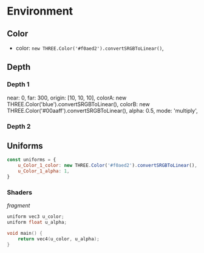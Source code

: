 # Environment

## Color

- color: `new THREE.Color('#f0aed2').convertSRGBToLinear()`,

## Depth
### Depth 1
near: 0,
far: 300,
origin: [10, 10, 10],
colorA: new THREE.Color('blue').convertSRGBToLinear(),
colorB: new THREE.Color('#00aaff').convertSRGBToLinear(),
alpha: 0.5,
mode: 'multiply',
### Depth 2

## Uniforms

```js
const uniforms = {
    u_Color_1_color: new THREE.Color('#f0aed2').convertSRGBToLinear(),
    u_Color_1_alpha: 1,
}
```

### Shaders

_fragment_

```c
uniform vec3 u_color;
uniform float u_alpha;

void main() {
    return vec4(u_color, u_alpha);
}
```
